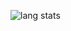 ![lang stats](https://github-readme-stats.vercel.app/api/top-langs/?username=sararekowska&layout=compact&count_private=true&langs_count=10&theme=github_dark&count_private=true&hide=nix,ruby,html)
